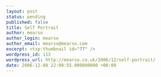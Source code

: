 ```yaml
---
layout: post
status: pending
published: false
title: Self Portrait
author: mearso
author_login: mearso
author_email: mearso@mearso.com
excerpt: <txp:thumbnail id="77" />
wordpress_id: 113
wordpress_url: http://mearso.co.uk/2006/12/self-portrait/
date: 2006-12-08 22:09:55.000000000 +00:00
---
```


